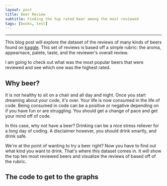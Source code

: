 ```yaml
---
layout: post
title: Beer Review
subtitle: Finding the top rated beer among the most reviewed
tags: [books, test]
---
```


---
This blog post will explore the dataset of the reviews of many kinds of beers found on [kaggle](https://www.kaggle.com/rdoume/beerreviews). 
This set of reviews is based off a simple rubric: the aroma, appearnace, palete, taste, and the reviewer's overall review. 

I am going to check out what was the most popular beers that were reviewed and see which one was the highest rated.


## Why beer?

It is not healthy to sit on a chair and all day and night. Once you start dreaming about your code, it's over. Your life is now consumed 
in the life of code. Being consumed in code can be a positive or negative depending on if you have fun or are struggling. You should get
a change of pace and get your mind off of code.

In this case, why not have a beer? Drinking can be a nice stress reliever for a long day of coding. A disclaimer however, you should drink
smartly, and drink safe.

We're at the point of wanting to try a beer right? Now you have to find out what kind you want to drink. That's where this dataset comes in.
It will show the top ten most reviewed beers and visualize the reviews of based off of the rubric. 

## The code to get to the graphs

